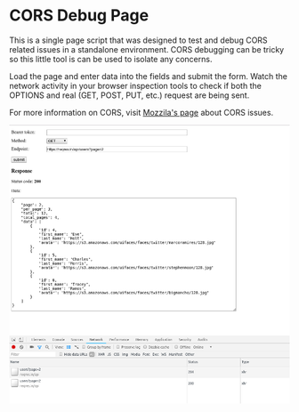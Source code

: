 CORS Debug Page
===============

This is a single page script that was designed to test and debug CORS related issues in a standalone environment. CORS debugging can be tricky so this little tool is can be used to isolate any concerns. 

Load the page and enter data into the fields and submit the form. Watch the network activity in your browser inspection tools to check if both the OPTIONS and real (GET, POST, PUT, etc.) request are being sent.

For more information on CORS, visit <a href="https://developer.mozilla.org/en-US/docs/Web/HTTP/CORS/Errors">Mozzila's page</a> about CORS issues.

<img src="./CORS-test-screenshot.png" alt="CORS test screenshot" />
